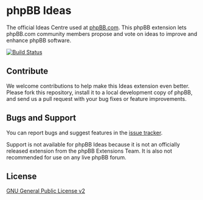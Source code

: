 # phpBB Ideas

The official Ideas Centre used at [phpBB.com](https://www.phpbb.com/ideas/). This phpBB extension lets phpBB.com community members propose and vote on ideas to improve and enhance phpBB software.

[![Build Status](https://travis-ci.org/phpbb/ideas.svg?branch=master)](https://travis-ci.org/phpbb/ideas)

## Contribute

We welcome contributions to help make this Ideas extension even better. Please fork this repository, install it to a local development copy of phpBB, and send us a pull request with your bug fixes or feature improvements.

## Bugs and Support

You can report bugs and suggest features in the [issue tracker](https://github.com/phpbb/ideas/issues).

Support is not available for phpBB Ideas because it is not an officially released extension from the phpBB Extensions Team. It is also not recommended for use on any live phpBB forum.

## License
[GNU General Public License v2](license.txt)
